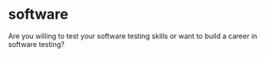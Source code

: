 # software
Are you willing to test your software testing skills or want to build a career in software testing? 
